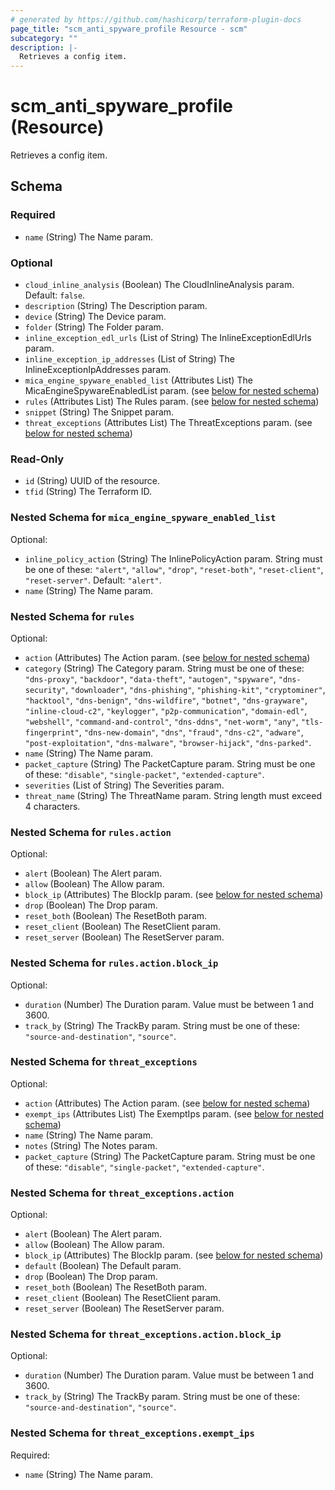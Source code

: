 ```yaml
---
# generated by https://github.com/hashicorp/terraform-plugin-docs
page_title: "scm_anti_spyware_profile Resource - scm"
subcategory: ""
description: |-
  Retrieves a config item.
---
```


# scm_anti_spyware_profile (Resource)

Retrieves a config item.



<!-- schema generated by tfplugindocs -->
## Schema

### Required

- `name` (String) The Name param.

### Optional

- `cloud_inline_analysis` (Boolean) The CloudInlineAnalysis param. Default: `false`.
- `description` (String) The Description param.
- `device` (String) The Device param.
- `folder` (String) The Folder param.
- `inline_exception_edl_urls` (List of String) The InlineExceptionEdlUrls param.
- `inline_exception_ip_addresses` (List of String) The InlineExceptionIpAddresses param.
- `mica_engine_spyware_enabled_list` (Attributes List) The MicaEngineSpywareEnabledList param. (see [below for nested schema](#nestedatt--mica_engine_spyware_enabled_list))
- `rules` (Attributes List) The Rules param. (see [below for nested schema](#nestedatt--rules))
- `snippet` (String) The Snippet param.
- `threat_exceptions` (Attributes List) The ThreatExceptions param. (see [below for nested schema](#nestedatt--threat_exceptions))

### Read-Only

- `id` (String) UUID of the resource.
- `tfid` (String) The Terraform ID.

<a id="nestedatt--mica_engine_spyware_enabled_list"></a>
### Nested Schema for `mica_engine_spyware_enabled_list`

Optional:

- `inline_policy_action` (String) The InlinePolicyAction param. String must be one of these: `"alert"`, `"allow"`, `"drop"`, `"reset-both"`, `"reset-client"`, `"reset-server"`. Default: `"alert"`.
- `name` (String) The Name param.


<a id="nestedatt--rules"></a>
### Nested Schema for `rules`

Optional:

- `action` (Attributes) The Action param. (see [below for nested schema](#nestedatt--rules--action))
- `category` (String) The Category param. String must be one of these: `"dns-proxy"`, `"backdoor"`, `"data-theft"`, `"autogen"`, `"spyware"`, `"dns-security"`, `"downloader"`, `"dns-phishing"`, `"phishing-kit"`, `"cryptominer"`, `"hacktool"`, `"dns-benign"`, `"dns-wildfire"`, `"botnet"`, `"dns-grayware"`, `"inline-cloud-c2"`, `"keylogger"`, `"p2p-communication"`, `"domain-edl"`, `"webshell"`, `"command-and-control"`, `"dns-ddns"`, `"net-worm"`, `"any"`, `"tls-fingerprint"`, `"dns-new-domain"`, `"dns"`, `"fraud"`, `"dns-c2"`, `"adware"`, `"post-exploitation"`, `"dns-malware"`, `"browser-hijack"`, `"dns-parked"`.
- `name` (String) The Name param.
- `packet_capture` (String) The PacketCapture param. String must be one of these: `"disable"`, `"single-packet"`, `"extended-capture"`.
- `severities` (List of String) The Severities param.
- `threat_name` (String) The ThreatName param. String length must exceed 4 characters.

<a id="nestedatt--rules--action"></a>
### Nested Schema for `rules.action`

Optional:

- `alert` (Boolean) The Alert param.
- `allow` (Boolean) The Allow param.
- `block_ip` (Attributes) The BlockIp param. (see [below for nested schema](#nestedatt--rules--action--block_ip))
- `drop` (Boolean) The Drop param.
- `reset_both` (Boolean) The ResetBoth param.
- `reset_client` (Boolean) The ResetClient param.
- `reset_server` (Boolean) The ResetServer param.

<a id="nestedatt--rules--action--block_ip"></a>
### Nested Schema for `rules.action.block_ip`

Optional:

- `duration` (Number) The Duration param. Value must be between 1 and 3600.
- `track_by` (String) The TrackBy param. String must be one of these: `"source-and-destination"`, `"source"`.




<a id="nestedatt--threat_exceptions"></a>
### Nested Schema for `threat_exceptions`

Optional:

- `action` (Attributes) The Action param. (see [below for nested schema](#nestedatt--threat_exceptions--action))
- `exempt_ips` (Attributes List) The ExemptIps param. (see [below for nested schema](#nestedatt--threat_exceptions--exempt_ips))
- `name` (String) The Name param.
- `notes` (String) The Notes param.
- `packet_capture` (String) The PacketCapture param. String must be one of these: `"disable"`, `"single-packet"`, `"extended-capture"`.

<a id="nestedatt--threat_exceptions--action"></a>
### Nested Schema for `threat_exceptions.action`

Optional:

- `alert` (Boolean) The Alert param.
- `allow` (Boolean) The Allow param.
- `block_ip` (Attributes) The BlockIp param. (see [below for nested schema](#nestedatt--threat_exceptions--action--block_ip))
- `default` (Boolean) The Default param.
- `drop` (Boolean) The Drop param.
- `reset_both` (Boolean) The ResetBoth param.
- `reset_client` (Boolean) The ResetClient param.
- `reset_server` (Boolean) The ResetServer param.

<a id="nestedatt--threat_exceptions--action--block_ip"></a>
### Nested Schema for `threat_exceptions.action.block_ip`

Optional:

- `duration` (Number) The Duration param. Value must be between 1 and 3600.
- `track_by` (String) The TrackBy param. String must be one of these: `"source-and-destination"`, `"source"`.



<a id="nestedatt--threat_exceptions--exempt_ips"></a>
### Nested Schema for `threat_exceptions.exempt_ips`

Required:

- `name` (String) The Name param.
